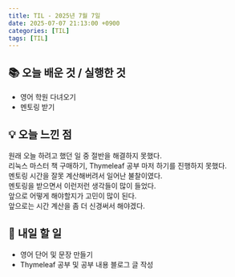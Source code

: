 ```yaml
---
title: TIL - 2025년 7월 7일
date: 2025-07-07 21:13:00 +0900
categories: [TIL]
tags: [TIL]
---
```


## 📚 **오늘 배운 것 / 실행한 것**

- 영어 학원 다녀오기
- 멘토링 받기

## 💡 **오늘 느낀 점**

원래 오늘 하려고 했던 일 중 절반을 해결하지 못했다.<br>
리눅스 마스터 책 구매하기, Thymeleaf 공부 마저 하기를 진행하지 못했다.<br>
멘토링 시간을 잘못 계산해버려서 일어난 불찰이였다.<br>
멘토링을 받으면서 이런저런 생각들이 많이 들었다.<br>
앞으로 어떻게 해야할지가 고민이 많이 된다.<br>
앞으로는 시간 계산을 좀 더 신경써서 해야겠다.

## 🎯 **내일 할 일**

- 영어 단어 및 문장 만들기
- Thymeleaf 공부 및 공부 내용 블로그 글 작성
